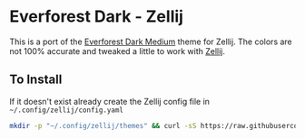 # Everforest Dark - Zellij
This is a port of the [Everforest Dark Medium](https://github.com/sainnhe/everforest) theme for Zellij. 
The colors are not 100% accurate and tweaked a little to work with [Zellij](https://github.com/zellij-org/zellij).

## To Install
If it doesn't exist already create the Zellij config file in `~/.config/zellij/config.yaml` 
```bash
mkdir -p "~/.config/zellij/themes" && curl -sS https://raw.githubusercontent.com/ghostcrafter551/everforest-dark-zellij/main/everforest.yaml ~/.config/zellij/themes/everforest.yaml'
```
